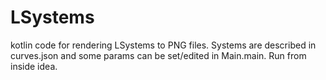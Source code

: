 # LSystems
kotlin code for rendering LSystems to PNG files. Systems are described in curves.json and some params can be set/edited
 in Main.main. Run from inside idea.
